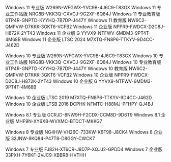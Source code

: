 Windows 11 专业版	W269N-WFGWX-YVC9B-4J6C9-T83GX
Windows 11 专业工作站版	NRG8B-VKK3Q-CXVCJ-9G2XF-6Q84J
Windows 11 专业教育版	6TP4R-GNPTD-KYYHQ-7B7DP-J447Y
Windows 11 教育版	NW6C2-QMPVW-D7KKK-3GKT6-VCFB2
Windows 11 企业版	NPPR9-FWDCX-D2C8J-H872K-2YT43
Windows 11 企业版 G	YYVX9-NTFWV-6MDM3-9PT4T-4M68B
Windows 11 企业版 LTSC 2024	M7XTQ-FN8P6-TTKYV-9D4CC-J462D

Windows 10 专业版	W269N-WFGWX-YVC9B-4J6C9-T83GX
Windows 10 专业工作站版	NRG8B-VKK3Q-CXVCJ-9G2XF-6Q84J
Windows 10 专业教育版	6TP4R-GNPTD-KYYHQ-7B7DP-J447Y
Windows 10 教育版	NW6C2-QMPVW-D7KKK-3GKT6-VCFB2
Windows 10 企业版	NPPR9-FWDCX-D2C8J-H872K-2YT43
Windows 10 企业版 G	YYVX9-NTFWV-6MDM3-9PT4T-4M68B

Windows 10 企业版 LTSC 2019	M7XTQ-FN8P6-TTKYV-9D4CC-J462D
Windows 10 企业版 LTSB 2016	DCPHK-NFMTC-H88MJ-PFHPY-QJ4BJ

Windows 8.1 专业版	GCRJD-8NW9H-F2CDX-CCM8D-9D6T9
Windows 8.1 企业版	MHF9N-XY6XB-WVXMC-BTDCT-MKKG7

Windows 8 专业版	NG4HW-VH26C-733KW-K6F98-J8CK4
Windows 8 企业版	32JNW-9KQ84-P47T8-D8GGY-CWCK7

Windows 7 专业版	FJ82H-XT6CR-J8D7P-XQJJ2-GPDD4
Windows 7 企业版	33PXH-7Y6KF-2VJC9-XBBR8-HVTHH